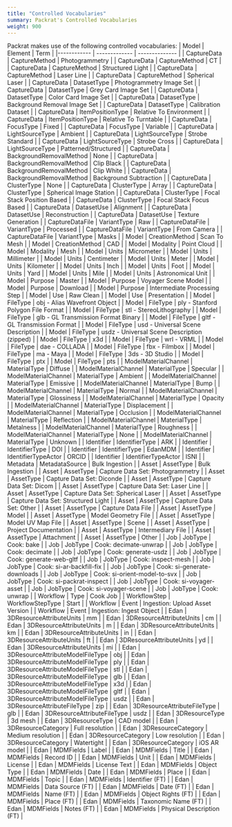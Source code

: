 ```yaml
---
title: "Controlled Vocabularies"
summary: Packrat's Controlled Vocabularies
weight: 900
---
```


Packrat makes use of the following controlled vocabularies:
|    Model    |    Element    |      Term      |
|------------ | ------------- | -------------- |
| CaptureData | CaptureMethod | Photogrammetry |
| CaptureData | CaptureMethod | CT |
| CaptureData | CaptureMethod | Structured Light |
| CaptureData | CaptureMethod | Laser Line |
| CaptureData | CaptureMethod | Spherical Laser |
| CaptureData | DatasetType | Photogrammetry Image Set |
| CaptureData | DatasetType | Grey Card Image Set |
| CaptureData | DatasetType | Color Card Image Set |
| CaptureData | DatasetType | Background Removal Image Set |
| CaptureData | DatasetType | Calibration Dataset |
| CaptureData | ItemPositionType | Relative To Environment |
| CaptureData | ItemPositionType | Relative To Turntable |
| CaptureData | FocusType | Fixed |
| CaptureData | FocusType | Variable |
| CaptureData | LightSourceType | Ambient |
| CaptureData | LightSourceType | Strobe Standard |
| CaptureData | LightSourceType | Strobe Cross |
| CaptureData | LightSourceType | Patterned/Structured |
| CaptureData | BackgroundRemovalMethod | None |
| CaptureData | BackgroundRemovalMethod | Clip Black |
| CaptureData | BackgroundRemovalMethod | Clip White |
| CaptureData | BackgroundRemovalMethod | Background Subtraction |
| CaptureData | ClusterType | None |
| CaptureData | ClusterType | Array |
| CaptureData | ClusterType | Spherical Image Station |
| CaptureData | ClusterType | Focal Stack Position Based |
| CaptureData | ClusterType | Focal Stack Focus Based |
| CaptureData | DatasetUse | Alignment |
| CaptureData | DatasetUse | Reconstruction |
| CaptureData | DatasetUse | Texture Generation |
| CaptureDataFile | VariantType | Raw |
| CaptureDataFile | VariantType | Processed |
| CaptureDataFile | VariantType | From Camera |
| CaptureDataFile | VariantType | Masks |
| Model | CreationMethod | Scan To Mesh |
| Model | CreationMethod | CAD |
| Model | Modality | Point Cloud |
| Model | Modality | Mesh |
| Model | Units | Micrometer |
| Model | Units | Millimeter |
| Model | Units | Centimeter |
| Model | Units | Meter |
| Model | Units | Kilometer |
| Model | Units | Inch |
| Model | Units | Foot |
| Model | Units | Yard |
| Model | Units | Mile |
| Model | Units | Astronomical Unit |
| Model | Purpose | Master |
| Model | Purpose | Voyager Scene Model |
| Model | Purpose | Download |
| Model | Purpose | Intermediate Processing Step |
| Model | Use | Raw Clean |
| Model | Use | Presentation |
| Model | FileType | obj - Alias Wavefront Object |
| Model | FileType | ply - Stanford Polygon File Format |
| Model | FileType | stl - StereoLithography |
| Model | FileType | glb - GL Transmission Format Binary |
| Model | FileType | gltf - GL Transmission Format |
| Model | FileType | usd - Universal Scene Description |
| Model | FileType | usdz - Universal Scene Description (zipped) |
| Model | FileType | x3d |
| Model | FileType | wrl - VRML |
| Model | FileType | dae - COLLADA |
| Model | FileType | fbx - Filmbox |
| Model | FileType | ma - Maya |
| Model | FileType | 3ds - 3D Studio |
| Model | FileType | ptx |
| Model | FileType | pts |
| ModelMaterialChannel | MaterialType | Diffuse |
| ModelMaterialChannel | MaterialType | Specular |
| ModelMaterialChannel | MaterialType | Ambient |
| ModelMaterialChannel | MaterialType | Emissive |
| ModelMaterialChannel | MaterialType | Bump |
| ModelMaterialChannel | MaterialType | Normal |
| ModelMaterialChannel | MaterialType | Glossiness |
| ModelMaterialChannel | MaterialType | Opacity |
| ModelMaterialChannel | MaterialType | Displacement |
| ModelMaterialChannel | MaterialType | Occlusion |
| ModelMaterialChannel | MaterialType | Reflection |
| ModelMaterialChannel | MaterialType | Metalness |
| ModelMaterialChannel | MaterialType | Roughness |
| ModelMaterialChannel | MaterialType | None |
| ModelMaterialChannel | MaterialType | Unknown |
| Identifier | IdentifierType | ARK |
| Identifier | IdentifierType | DOI |
| Identifier | IdentifierType | EdanMDM |
| Identifier | IdentifierTypeActor | ORCID |
| Identifier | IdentifierTypeActor | ISNI |
| Metadata | MetadataSource | Bulk Ingestion |
| Asset | AssetType | Bulk Ingestion |
| Asset | AssetType | Capture Data Set: Photogrammetry |
| Asset | AssetType | Capture Data Set: Diconde |
| Asset | AssetType | Capture Data Set: Dicom |
| Asset | AssetType | Capture Data Set: Laser Line |
| Asset | AssetType | Capture Data Set: Spherical Laser |
| Asset | AssetType | Capture Data Set: Structured Light |
| Asset | AssetType | Capture Data Set: Other |
| Asset | AssetType | Capture Data File |
| Asset | AssetType | Model |
| Asset | AssetType | Model Geometry File |
| Asset | AssetType | Model UV Map File |
| Asset | AssetType | Scene |
| Asset | AssetType | Project Documentation |
| Asset | AssetType | Intermediary File |
| Asset | AssetType | Attachment |
| Asset | AssetType | Other |
| Job | JobType | Cook: bake |
| Job | JobType | Cook: decimate-unwrap |
| Job | JobType | Cook: decimate |
| Job | JobType | Cook: generate-usdz |
| Job | JobType | Cook: generate-web-gltf |
| Job | JobType | Cook: inspect-mesh |
| Job | JobType | Cook: si-ar-backfill-fix |
| Job | JobType | Cook: si-generate-downloads |
| Job | JobType | Cook: si-orient-model-to-svx |
| Job | JobType | Cook: si-packrat-inspect |
| Job | JobType | Cook: si-voyager-asset |
| Job | JobType | Cook: si-voyager-scene |
| Job | JobType | Cook: unwrap |
| Workflow | Type | Cook Job |
| WorkflowStep | WorkflowStepType | Start |
| Workflow | Event | Ingestion: Upload Asset Version |
| Workflow | Event | Ingestion: Ingest Object |
| Edan | 3DResourceAttributeUnits | mm |
| Edan | 3DResourceAttributeUnits | cm |
| Edan | 3DResourceAttributeUnits | m |
| Edan | 3DResourceAttributeUnits | km |
| Edan | 3DResourceAttributeUnits | in |
| Edan | 3DResourceAttributeUnits | ft |
| Edan | 3DResourceAttributeUnits | yd |
| Edan | 3DResourceAttributeUnits | mi |
| Edan | 3DResourceAttributeModelFileType | obj |
| Edan | 3DResourceAttributeModelFileType | ply |
| Edan | 3DResourceAttributeModelFileType | stl |
| Edan | 3DResourceAttributeModelFileType | glb |
| Edan | 3DResourceAttributeModelFileType | x3d |
| Edan | 3DResourceAttributeModelFileType | gltf |
| Edan | 3DResourceAttributeModelFileType | usdz |
| Edan | 3DResourceAttributeFileType | zip |
| Edan | 3DResourceAttributeFileType | glb |
| Edan | 3DResourceAttributeFileType | usdz |
| Edan | 3DResourceType | 3d mesh |
| Edan | 3DResourceType | CAD model |
| Edan | 3DResourceCategory | Full resolution |
| Edan | 3DResourceCategory | Medium resolution |
| Edan | 3DResourceCategory | Low resolution |
| Edan | 3DResourceCategory | Watertight |
| Edan | 3DResourceCategory | iOS AR model |
| Edan | MDMFields | Label |
| Edan | MDMFields | Title |
| Edan | MDMFields | Record ID |
| Edan | MDMFields | Unit |
| Edan | MDMFields | License |
| Edan | MDMFields | License Text |
| Edan | MDMFields | Object Type |
| Edan | MDMFields | Date |
| Edan | MDMFields | Place |
| Edan | MDMFields | Topic |
| Edan | MDMFields | Identifier (FT) |
| Edan | MDMFields | Data Source (FT) |
| Edan | MDMFields | Date (FT) |
| Edan | MDMFields | Name (FT) |
| Edan | MDMFields | Object Rights (FT) |
| Edan | MDMFields | Place (FT) |
| Edan | MDMFields | Taxonomic Name (FT) |
| Edan | MDMFields | Notes (FT) |
| Edan | MDMFields | Physical Description (FT) |

